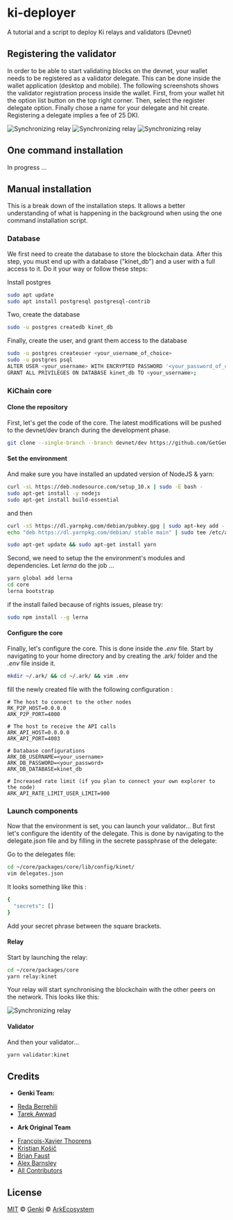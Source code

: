 # ki-deployer
A tutorial and a script to deploy Ki relays and validators (Devnet)


## Registering the validator
In order to be able to start validating blocks on the devnet, your wallet needs to be registered as a validator delegate. This can be done inside the wallet application (desktop and mobile). The following screenshots shows the validator registration process inside the wallet. First, from your wallet hit the option list button on the top right corner. Then, select the register delegate option. Finally chose a name for your delegate and hit create. Registering a delegate implies a fee of 25 DKI.

![Synchronizing relay](/img/del1.jpg) ![Synchronizing relay](/img/del2.jpg) ![Synchronizing relay](/img/del3.jpg)


## One command installation
In progress ...

## Manual installation
This is a break down of the installation steps. It allows a better understanding of what is happening in the background when using the one command installation script.

### Database
We first need to create the database to store the blockchain data. After this step, you must end up with a database ("kinet_db") and a user with a full access to it. Do it your way or follow these steps:

Install postgres
```bash
sudo apt update
sudo apt install postgresql postgresql-contrib
```
Two, create the database
```bash
sudo -u postgres createdb kinet_db
```
Finally, create the user, and grant them access to the database
```bash
sudo -u postgres createuser <your_username_of_choice>
sudo -u postgres psql
ALTER USER <your_username> WITH ENCRYPTED PASSWORD '<your_password_of_choice>';
GRANT ALL PRIVILEGES ON DATABASE kinet_db TO <your_username>;
```

### KiChain core
#### Clone the repository
First, let's get the code of the core. The latest modifications will be pushed to the devnet/dev branch during the development phase.

```bash
git clone --single-branch --branch devnet/dev https://github.com/GetGenki/core
```

#### Set the environment
And make sure you have installed an updated version of NodeJS & yarn:

```bash
curl -sL https://deb.nodesource.com/setup_10.x | sudo -E bash -
sudo apt-get install -y nodejs
sudo apt-get install build-essential
```
and then

```bash
curl -sS https://dl.yarnpkg.com/debian/pubkey.gpg | sudo apt-key add -
echo "deb https://dl.yarnpkg.com/debian/ stable main" | sudo tee /etc/apt/sources.list.d/yarn.list

sudo apt-get update && sudo apt-get install yarn
```

Second, we need to setup the the environment's modules and dependencies. Let _lerna_ do the job ...
```bash
yarn global add lerna
cd core
lerna bootstrap
```
if the install failed because of rights issues, please try: 

```bash
sudo npm install --g lerna
```

#### Configure the core
Finally, let's configure the core. This is done inside the _.env_ file. Start by navigating to your home directory and by creating the .ark/ folder and the _.env_  file inside it.

```bash
mkdir ~/.ark/ && cd ~/.ark/ && vim .env
```

fill the newly created file with the following configuration :
```
# The host to connect to the other nodes
RK_P2P_HOST=0.0.0.0
ARK_P2P_PORT=4000

# The host to receive the API calls
ARK_API_HOST=0.0.0.0
ARK_API_PORT=4003

# Database configurations
ARK_DB_USERNAME=<your_username>
ARK_DB_PASSWORD=<your_password>
ARK_DB_DATABASE=kinet_db

# Increased rate limit (if you plan to connect your own explorer to the node)
ARK_API_RATE_LIMIT_USER_LIMIT=900
```


### Launch components
Now that the environment is set, you can launch your validator... But first let's configure the identity of the delegate. This is done by navigating to the delegate.json file and by filling in the secrete passphrase of the delegate:

Go to the delegates file:
```bash
cd ~/core/packages/core/lib/config/kinet/
vim delegates.json
```

It looks something like this :
```bash
{
  "secrets": []
}
```

Add your secret phrase between the square brackets.

#### Relay
Start by launching the relay:
```bash
cd ~/core/packages/core
yarn relay:kinet
```
Your relay will start synchronising the blockchain with the other peers on the network. This looks like this:

![Synchronizing relay](https://github.com/GetGenki/ki-deployer/blob/master/img/relay-synch.png)

#### Validator
And then your validator...
```bash
yarn validator:kinet
```


## Credits
* __Genki Team:__
- [Reda Berrehili](https://github.com/berrehili)
- [Tarek Awwad](https://github.com/TarekAwwad)

* __Ark Original Team__
- [François-Xavier Thoorens](https://github.com/fix)
- [Kristjan Košič](https://github.com/kristjank)
- [Brian Faust](https://github.com/faustbrian)
- [Alex Barnsley](https://github.com/alexbarnsley)
- [All Contributors](../../contributors)

## License

[MIT](LICENSE) © [Genki](https://gen.ki) © [ArkEcosystem](https://ark.io)
